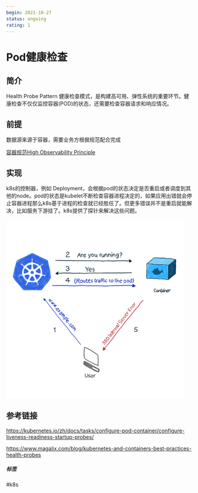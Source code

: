 ```yaml
---
begin: 2021-10-27
status: ongoing
rating: 1
---
```


# Pod健康检查

## 简介

Health Probe Pattern 健康检查模式，是构建高可用、弹性系统的重要环节。健康检查不仅仅监控容器(POD)的状态，还需要检查容器请求和响应情况。

## 前提

数据源来源于容器，需要业务方根据规范配合完成

[容器规范High Observability Principle](容器规范High%20Observability%20Principle.md)

## 实现

k8s的控制器，例如 Deployment，会根据pod的状态决定是否重启或者调度到其他的node。pod的状态是kubelet不断检查容器进程决定的，如果应用出错就会停止容器进程那么k8s基于进程的检查就已经胜任了。但更多错误并不是重启就能解决，比如服务下游挂了。k8s提供了探针来解决这些问题。

![](image/Pasted%20image%2020211027150428.png)


## 参考链接

https://kubernetes.io/zh/docs/tasks/configure-pod-container/configure-liveness-readiness-startup-probes/

https://www.magalix.com/blog/kubernetes-and-containers-best-practices-health-probes

##### 标签
#k8s 
